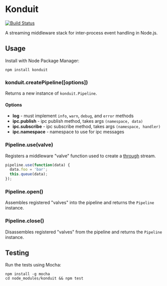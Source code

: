 Konduit
=======

[![Build Status](https://travis-ci.org/gordonwritescode/konduit.svg)](https://travis-ci.org/gordonwritescode/konduit)

A streaming middleware stack for inter-process event handling in Node.js.

## Usage

Install with Node Package Manager:

```
npm install konduit
```

### konduit.createPipeline([options])

Returns a new instance of `konduit.Pipeline`.

#### Options

* **log** - must implement `info`, `warn`, `debug`, and `error` methods
* **ipc.publish** - ipc publish method, takes args `(namespace, data)`
* **ipc.subscribe** - ipc subscribe method, takes args `(namespace, handler)`
* **ipc.namespace** - namespace to use for ipc messages

### Pipeline.use(valve)

Registers a middleware "valve" function used to create a
[through](https://www.npmjs.com/package/through) stream.

```js
pipeline.use(function(data) {
  data.foo = 'bar';
  this.queue(data);
});
```

### Pipeline.open()

Assembles registered "valves" into the pipeline and returns the `Pipeline`
instance.

### Pipeline.close()

Disassembles registered "valves" from the pipeline and returns the `Pipeline`
instance.

## Testing

Run the tests using Mocha:

```
npm install -g mocha
cd node_modules/konduit && npm test
```
